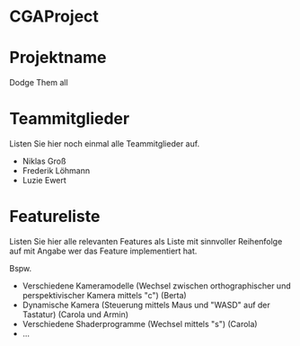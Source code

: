 # CGAProject
 
# Projektname
Dodge Them all

# Teammitglieder
Listen Sie hier noch einmal alle Teammitglieder auf.
- Niklas Groß
- Frederik Löhmann
- Luzie Ewert

# Featureliste 
Listen Sie hier alle relevanten Features als Liste mit sinnvoller Reihenfolge auf mit Angabe wer das Feature implementiert hat.

Bspw.

- Verschiedene Kameramodelle (Wechsel zwischen orthographischer und perspektivischer Kamera mittels "c") (Berta)
- Dynamische Kamera (Steuerung mittels Maus und "WASD" auf der Tastatur) (Carola und Armin)
- Verschiedene Shaderprogramme (Wechsel mittels "s") (Carola)
- ...
